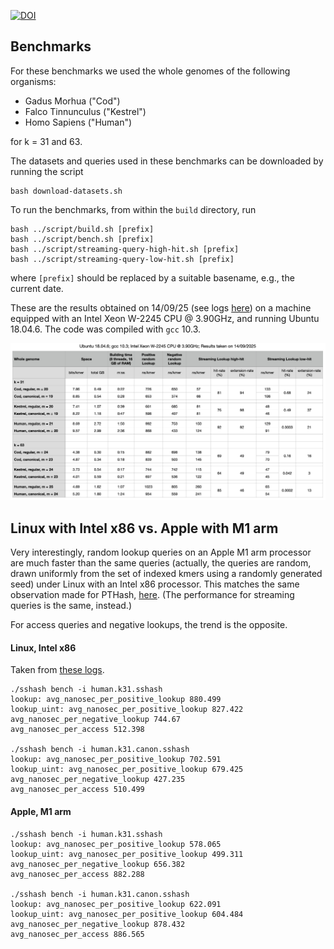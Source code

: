 [![DOI](https://zenodo.org/badge/DOI/10.5281/zenodo.7239205.svg)](https://doi.org/10.5281/zenodo.7239205)

Benchmarks
----------

For these benchmarks we used the whole genomes of the following organisms:

- Gadus Morhua ("Cod")
- Falco Tinnunculus ("Kestrel")
- Homo Sapiens ("Human")

for k = 31 and 63.

The datasets and queries used in these benchmarks can be downloaded
by running the script

```
bash download-datasets.sh
```

To run the benchmarks, from within the `build` directory, run

```
bash ../script/build.sh [prefix]
bash ../script/bench.sh [prefix]
bash ../script/streaming-query-high-hit.sh [prefix]
bash ../script/streaming-query-low-hit.sh [prefix]
```

where `[prefix]` should be replaced by a suitable basename, e.g., the current date.

These are the results obtained on 14/09/25 (see logs [here](results-14-09-25))
on a machine equipped with an Intel Xeon W-2245 CPU @ 3.90GHz, and running Ubuntu 18.04.6.
The code was compiled with `gcc` 10.3.

![](results-14-09-25/results.png)


## Linux with Intel x86 vs. Apple with M1 arm

Very interestingly, random lookup queries on an Apple M1 arm processor are much faster than
the same queries (actually, the queries are random, drawn uniformly from the set of indexed
kmers using a randomly generated seed) under Linux with an Intel x86 processor.
This matches the same observation made for PTHash, [here](https://github.com/jermp/pthash/tree/master/benchmarks).
(The performance for streaming queries is the same, instead.)

For access queries and negative lookups, the trend is the opposite.

#### Linux, Intel x86

Taken from [these logs](results-22-09-25).

	./sshash bench -i human.k31.sshash
	lookup: avg_nanosec_per_positive_lookup 880.499
	lookup_uint: avg_nanosec_per_positive_lookup 827.422
	avg_nanosec_per_negative_lookup 744.67
	avg_nanosec_per_access 512.398

	./sshash bench -i human.k31.canon.sshash
	lookup: avg_nanosec_per_positive_lookup 702.591
	lookup_uint: avg_nanosec_per_positive_lookup 679.425
	avg_nanosec_per_negative_lookup 427.235
	avg_nanosec_per_access 510.499

#### Apple, M1 arm

	./sshash bench -i human.k31.sshash
	lookup: avg_nanosec_per_positive_lookup 578.065
	lookup_uint: avg_nanosec_per_positive_lookup 499.311
	avg_nanosec_per_negative_lookup 656.382
	avg_nanosec_per_access 882.288

	./sshash bench -i human.k31.canon.sshash
	lookup: avg_nanosec_per_positive_lookup 622.091
	lookup_uint: avg_nanosec_per_positive_lookup 604.484
	avg_nanosec_per_negative_lookup 878.432
	avg_nanosec_per_access 886.565

